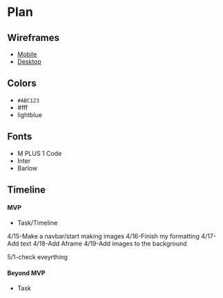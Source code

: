 # Plan

## Wireframes
* [Mobile](https://wireframe.cc/qa15Ss)
* [Desktop](https://wireframe.cc/4EpUoN)

## Colors
* `#ABC123`
* #fff
* lightblue

## Fonts
* M PLUS 1 Code
* Inter
* Barlow

## Timeline

#### MVP

* Task/Timeline

4/15-Make a navbar/start making images
4/16-Finish my formatting
4/17-Add text
4/18-Add Aframe
4/19-Add images to the background

5/1-check eveyrthing

#### Beyond MVP

* Task
